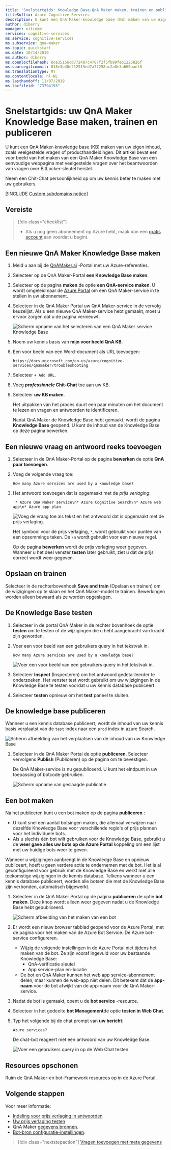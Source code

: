 ```yaml
---
title: 'Snelstartgids: Knowledge Base-QnA Maker maken, trainen en publiceren'
titleSuffix: Azure Cognitive Services
description: U kunt een QnA Maker-knowledge base (KB) maken van uw eigen inhoud, zoals veelgestelde vragen of producthandleidingen. De QnA Maker Knowledge Base in dit voor beeld wordt gemaakt op basis van een eenvoudige webpagina met veelgestelde vragen over het beantwoorden van vragen over BitLocker-sleutel herstel.
author: diberry
manager: nitinme
services: cognitive-services
ms.service: cognitive-services
ms.subservice: qna-maker
ms.topic: quickstart
ms.date: 10/14/2019
ms.author: diberry
ms.openlocfilehash: 8ce35156cd772487c4787f2f5fb99feb1225826f
ms.sourcegitcommit: 018e3b40e212915ed7a77258ac2a8e3a660aaef8
ms.translationtype: MT
ms.contentlocale: nl-NL
ms.lasthandoff: 11/07/2019
ms.locfileid: "73794193"
---
```

# <a name="quickstart-create-train-and-publish-your-qna-maker-knowledge-base"></a>Snelstartgids: uw QnA Maker Knowledge Base maken, trainen en publiceren

U kunt een QnA Maker-knowledge base (KB) maken van uw eigen inhoud, zoals veelgestelde vragen of producthandleidingen. Dit artikel bevat een voor beeld van het maken van een QnA Maker Knowledge Base van een eenvoudige webpagina met veelgestelde vragen over het beantwoorden van vragen over BitLocker-sleutel herstel.

Neem een Chit-Chat persoonlijkheid op om uw kennis beter te maken met uw gebruikers.

[!INCLUDE [Custom subdomains notice](../../../../includes/cognitive-services-custom-subdomains-note.md)]

## <a name="prerequisite"></a>Vereiste

> [!div class="checklist"]
> * Als u nog geen abonnement op Azure hebt, maak dan een [gratis account](https://azure.microsoft.com/free/?WT.mc_id=A261C142F) aan voordat u begint.

## <a name="create-a-new-qna-maker-knowledge-base"></a>Een nieuwe QnA Maker Knowledge Base maken

1. Meld u aan bij de [QnAMaker.ai](https://QnAMaker.ai) -Portal met uw Azure-referenties.

1. Selecteer op de QnA Maker-Portal **een Knowledge Base maken**.

1. Selecteer op de pagina **maken** de optie **een QnA-service maken**. U wordt omgeleid naar de [Azure Portal](https://ms.portal.azure.com/#create/Microsoft.CognitiveServicesQnAMaker) om een QnA Maker-service in te stellen in uw abonnement. 

1. Selecteer in de QnA Maker Portal uw QnA Maker-service in de vervolg keuzelijst. Als u een nieuwe QnA Maker-service hebt gemaakt, moet u ervoor zorgen dat u de pagina vernieuwt.

   ![Scherm opname van het selecteren van een QnA Maker service Knowledge Base](../media/qnamaker-quickstart-kb/qnaservice-selection.png)

1. Noem uw kennis basis van **mijn voor beeld QnA KB**.

1. Een voor beeld van een Word-document als URL toevoegen: 

    `https://docs.microsoft.com/en-us/azure/cognitive-services/qnamaker/troubleshooting`

1. Selecteer `+ Add URL`.

1. Voeg  **_professionele_ Chit-Chat** toe aan uw KB. 

1. Selecteer **uw KB maken**.

    Het uitpakken van het proces duurt een paar minuten om het document te lezen en vragen en antwoorden te identificeren.

    Nadat QnA Maker de Knowledge Base hebt gemaakt, wordt de pagina **Knowledge Base** geopend. U kunt de inhoud van de Knowledge Base op deze pagina bewerken.

## <a name="add-a-new-question-and-answer-set"></a>Een nieuwe vraag en antwoord reeks toevoegen

1. Selecteer in de QnA Maker-Portal op de pagina **bewerken** de optie **QnA paar toevoegen**.
1. Voeg de volgende vraag toe: 

    `How many Azure services are used by a knowledge base?`

1. Het antwoord toevoegen dat is opgemaakt met de _prijs verlaging_:

    ` * Azure QnA Maker service\n* Azure Cognitive Search\n* Azure web app\n* Azure app plan`

    ![ Voeg de vraag toe als tekst en het antwoord dat is opgemaakt met de prijs verlaging.](../media/qnamaker-create-publish-knowledge-base/add-question-and-answer.png)

    Het symbool voor de prijs verlaging, `*`, wordt gebruikt voor punten van een opsommings teken. De `\n` wordt gebruikt voor een nieuwe regel.  

    Op de pagina **bewerken** wordt de prijs verlaging weer gegeven. Wanneer u het deel venster **testen** later gebruikt, ziet u dat de prijs correct wordt weer gegeven. 

## <a name="save-and-train"></a>Opslaan en trainen

Selecteer in de rechterbovenhoek **Save and train** (Opslaan en trainen) om de wijzigingen op te slaan en het QnA Maker-model te trainen. Bewerkingen worden alleen bewaard als ze worden opgeslagen.

## <a name="test-the-knowledge-base"></a>De Knowledge Base testen

1. Selecteer in de portal QnA Maker in de rechter bovenhoek de optie **testen** om te testen of de wijzigingen die u hebt aangebracht van kracht zijn geworden. 
1. Voer een voor beeld van een gebruikers query in het tekstvak in. 

    `How many Azure services are used by a knowledge base?`  

    ![ Voer een voor beeld van een gebruikers query in het tekstvak in. ](../media/qnamaker-create-publish-knowledge-base/test-panel-in-qna-maker.png)

1. Selecteer **Inspect** (Inspecteren) om het antwoord gedetailleerder te onderzoeken. Het venster test wordt gebruikt om uw wijzigingen in de Knowledge Base te testen voordat u uw kennis database publiceert.

1. Selecteer **testen** opnieuw om het **test** paneel te sluiten.

## <a name="publish-the-knowledge-base"></a>De knowledge base publiceren

Wanneer u een kennis database publiceert, wordt de inhoud van uw kennis basis verplaatst van de `test` index naar een `prod` index in azure Search.

![Scherm afbeelding van het verplaatsen van de inhoud van uw Knowledge Base](../media/qnamaker-how-to-publish-kb/publish-prod-test.png)

1. Selecteer in de QnA Maker Portal de optie **publiceren**. Selecteer vervolgens **Publish** (Publiceren) op de pagina om te bevestigen.

    De QnA Maker-service is nu gepubliceerd. U kunt het eindpunt in uw toepassing of botcode gebruiken.

    ![Scherm opname van geslaagde publicatie](../media/qnamaker-create-publish-knowledge-base/publish-knowledge-base-to-endpoint.png)

## <a name="create-a-bot"></a>Een bot maken

Na het publiceren kunt u een bot maken op de pagina **publiceren** : 

* U kunt snel een aantal botsingen maken, die allemaal verwijzen naar dezelfde Knowledge Base voor verschillende regio's of prijs plannen voor het individuele bots. 
* Als u slechts één bot wilt gebruiken voor de Knowledge Base, gebruikt u de **weer gave alles uw bots op de Azure Portal** koppeling om een lijst met uw huidige bots weer te geven. 

Wanneer u wijzigingen aanbrengt in de Knowledge Base en opnieuw publiceert, hoeft u geen verdere actie te ondernemen met de bot. Het is al geconfigureerd voor gebruik met de Knowledge Base en werkt met alle toekomstige wijzigingen in de kennis database. Telkens wanneer u een kennis database publiceert, worden alle botsen die met de Knowledge Base zijn verbonden, automatisch bijgewerkt.

1. Selecteer in de QnA Maker Portal op de pagina **publiceren** de optie **bot maken**. Deze knop wordt alleen weer gegeven nadat u de Knowledge Base hebt gepubliceerd.

    ![Scherm afbeelding van het maken van een bot](../media/qnamaker-create-publish-knowledge-base/create-bot-from-published-knowledge-base-page.png)

1. Er wordt een nieuw browser tabblad geopend voor de Azure Portal, met de pagina voor het maken van de Azure Bot Service. De Azure bot-service configureren. 
    
    * Wijzig de volgende instellingen in de Azure Portal niet tijdens het maken van de bot. Ze zijn vooraf ingevuld voor uw bestaande Knowledge Base: 
        * QnA-verificatie sleutel
        * App service-plan en-locatie
    * De bot en QnA Maker kunnen het web app service-abonnement delen, maar kunnen de web-app niet delen. Dit betekent dat de **app-naam** voor de bot afwijkt van de app-naam voor de QnA Maker-service. 

1. Nadat de bot is gemaakt, opent u de **bot service** -resource. 
1. Selecteer in het gedeelte **bot Management**de optie **testen in Web Chat**.
1. Typ het volgende bij de chat prompt van **uw bericht**:

    `Azure services?`

    De chat-bot reageert met een antwoord van uw Knowledge Base. 

    ![Voer een gebruikers query in op de Web Chat testen.](../media/qnamaker-create-publish-knowledge-base/test-web-chat.png)

## <a name="clean-up-resources"></a>Resources opschonen

Ruim de QnA Maker-en bot-Framework resources op in de Azure Portal. 

## <a name="next-steps"></a>Volgende stappen

Voor meer informatie:

* [Indeling voor prijs verlaging in antwoorden](../concepts/data-sources-supported.md)
* [Uw prijs verlaging testen](../concepts/data-sources-supported.md#testing-your-markdown)
* QnA Maker [gegevens bronnen](../Concepts/data-sources-supported.md). 
* [Bot-bron configuratie-instellingen](../tutorials/create-qna-bot.md).

> [!div class="nextstepaction"]
> [Vragen toevoegen met meta gegevens](add-question-metadata-portal.md)

